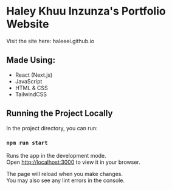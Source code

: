 # Haley Khuu Inzunza's Portfolio Website
Visit the site here:
haleeei.github.io

## Made Using:
- React (Next.js)
- JavaScript
- HTML & CSS
- TailwindCSS

## Running the Project Locally

In the project directory, you can run:

### `npm run start`

Runs the app in the development mode.\
Open [http://localhost:3000](http://localhost:3000) to view it in your browser.

The page will reload when you make changes.\
You may also see any lint errors in the console.

